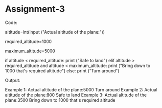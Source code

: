 # Assignment-3

Code:


altitude=int(input ("Actual altitude of the plane:"))

required_altitude=1000

maximum_altitude=5000

if altitude < required_altitude:
  print ("Safe to land")
elif altitude > required_altitude and altitude < maximum_altitude:
  print ("Bring down to 1000 that's required altitude")
else:
  print ("Turn around")

Output:

Example 1: Actual altitude of the plane:5000
           Turn around
Example 2: Actual altitude of the plane:800
           Safe to land
Example 3: Actual altitude of the plane:3500
           Bring down to 1000 that's required altitude
